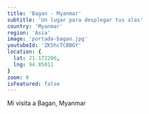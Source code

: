 ```yaml
---
title: 'Bagan - Myanmar'
subtitle: 'Un lugar para desplegar tus alas'
country: 'Myanmar'
region: 'Asia'
image: 'portada-bagan.jpg'
youtubeId: 'ZK5hcTCBBGY'
location: {
  lat: 21.172206,
  lng: 94.85011
}
zoom: 8
isFeatured: false
---
```


Mi visita a Bagan, Myanmar
